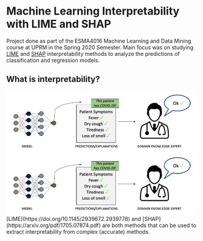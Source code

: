 # Machine Learning Interpretability with LIME and SHAP

Project done as part of the ESMA4016 Machine Learning and Data Mining course at UPRM in the Spring 2020 Semester. Main focus was on studying [LIME](https://doi.org/10.1145/2939672.2939778) and [SHAP](https://arxiv.org/pdf/1705.07874.pdf) interpretability methods to analyze the predictions of classification and regression models. 

## What is interpretability?
<div align="center">
<img src="https://github.com/ojimenezn/ml-interpretability/blob/main/images/interpretability.png" alt="logo"></img>
</div>
<div align="center">
<img src="https://github.com/ojimenezn/ml-interpretability/blob/main/images/interpretability.png" alt="logo"></img>
</div>
[LIME](https://doi.org/10.1145/2939672.2939778) and [SHAP](https://arxiv.org/pdf/1705.07874.pdf) are both methods that can be used to extract interpretability from complex (accurate) methods.
